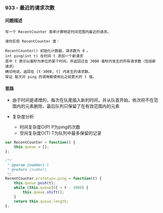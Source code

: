 ### 933 - 最近的请求次数

#### 问题描述

```textile
写一个 RecentCounter 类来计算特定时间范围内最近的请求。

请你实现 RecentCounter 类：

RecentCounter() 初始化计数器，请求数为 0 。
int ping(int t) 在时间 t 添加一个新请求
其中 t 表示以毫秒为单位的某个时间，并返回过去 3000 毫秒内发生的所有请求数（包括新请求）
确切地说，返回在 [t-3000, t] 内发生的请求数。
保证 每次对 ping 的调用都使用比之前更大的 t 值。
```

#### 思路

- 由于时间是递增的，每次在队尾插入新的时间，并从队首开始，依次将不在范围内的元素删除，最后队列只保留了在有效范围内的元素

- 复杂度分析
  
  - 时间复杂度O(P) P为ping的次数 
  - 空间复杂度O(T) T为队列中最多保留的记录

```js
var RecentCounter = function() {
    this.queue = [];
};

/** 
 * @param {number} t
 * @return {number}
 */
RecentCounter.prototype.ping = function(t) {
    this.queue.push(t);
    while (this.queue[0] < t - 3000) {
        this.queue.shift();
    }
    return this.queue.length;
};
```
